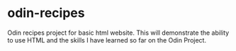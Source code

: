 # odin-recipes
Odin recipes project for basic html website. 
This will demonstrate the ability to use HTML and the skills I have learned so far on the Odin Project.
